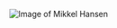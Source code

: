 ![Image of Mikkel Hansen](https://synergi1.dk/media/1981/mikkel.jpg?crop=0.0000000000000012631870857957,0.0055710306406698776,0,0&cropmode=percentage&width=718&height=714&rnd=131977396600000000)
